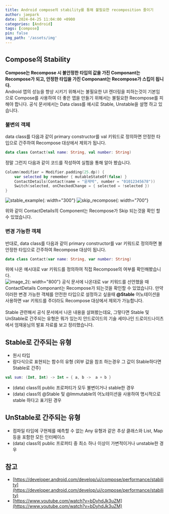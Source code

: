 ```yaml
---
title: Android compose의 stability를 통해 불필요한 recomposition 줄이기
author: jaepark
date: 2024-04-25 11:04:00 +0900
categories: [Android]
tags: [compose]
pin: false
img_path: '/assets/img'
---
```

## Compose의 Stability
**Compose는 Recompose 시 불안정한 타입의 값을 가진 Componant는 Recompose가 되고, 안정한 타입을 가진 Componant는 Recompose가 스킵이 됩니다.**<br> 
Android 앱의 성능을 향상 시키기 위해서는 불필요한 UI 렌더링을 피하는것이 기본임으로 Compose를 사용하여 더 좋은 앱을 만들기 위해서는 불필요한 
Recompose를 피해야 합니다. 공식 문서에서는 Data class를 예시로 Stable, Unstable을 설명 하고 있습니다.

### 불변의 객체
data class를 다음과 같이 primary constructor를 val 키워드로 정의하면 안정한 타입으로 간주하여 Recompose 대상에서 제외가 됩니다.<br>
```kotlin
data class Contact(val name: String, val number: String)
```
정말 그런지 다음과 같이 코드를 작성하여 실험을 통해 알아 봤습니다. 
```kotlin
Column(modifier = Modifier.padding(25.dp)) {
    var selected by remember { mutableStateOf(false) }
    ContactDetails(Contact(name = "윤재박", number = "01012345678"))
    Switch(selected, onCheckedChange = { selected = !selected })
}
```
![stable_example](/android/compose/stability/stable_example.gif){: width="300"}
![skip_recompose](/android/compose/stability/skip_recompose.png){: width="700"}

위와 같이 ContactDetails의 Component는 Recompose가 Skip 되는것을 확인 할 수 있었습니다.<br>
### 변경 가능한 객체
반대로, data class를 다음과 같이 primary constructor를 var 키워드로 정의하면 불안정한 타입으로 간주하여 Recompose 대상이 됩니다.<br>
```kotlin
data class Contact(var name: String, var number: String)
```
위에 나온 예시대로 var 키워드를 정의하여 직접 Recompose의 여부를 확인해봤습니다.<br>
![image_2](/android/compose/stability/image_2.png){: width="800"}
공식 문서에 나온대로 var 키워드를 선언했을 때 ContactDetails Componant는 Recompose가 되는것을 확인할 수 있었습니다.
만약 이러한 변경 가능한 객체를 안전한 타입으로 설정하고 싶을때 **@Stable** 어노테이션을 사용하면 var 키워드를 주더라도 Recompose 대상에서 제외가 가능합니다.
<br><br>
Stable 관련해서 공식 문서에서 나온 내용을 살펴봤는데요, 그렇다면 Stable 및 UnStable로 간주되는 유형은 뭐가 있는지 안드로이드의 기술 세미나인 
드로이드나이츠에서 엄재웅님의 발표 자료를 보고 정리했습니다. 

## Stable로 간주되는 유형
- 원시 타입
- 람다식으로 표현되는 함수의 유형 (외부 값을 참조 하는경우 그 값이 Stable하다면 Stable로 간주)
```kotlin
val sum: (Int, Int) -> Int = { a, b ->  a + b }
```
- (data) class의 public 프로퍼티가 모두 불변이거나 stable한 경우
- (data) class의 @Stable 및 @Immutable의 어노테이션을 사용하여 명시적으로 stable 하다고 표기된 경우
## UnStable로 간주되는 유형
- 컴파일 타임에 구현체를 예측할 수 없는 Any 유형과 같은 추상 클래스와 List, Map 등을 포함한 모든 인터페이스
- (data) class의 public 프로퍼티 중 최소 하나 이상이 가변적이거나 unstable한 경우

## 참고
- [https://developer.android.com/develop/ui/compose/performance/stability](https://developer.android.com/develop/ui/compose/performance/stability)
- [https://www.youtube.com/watch?v=bDyhdJk3uZM](https://www.youtube.com/watch?v=bDyhdJk3uZM)

